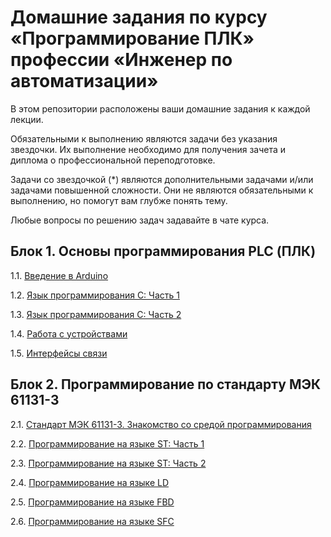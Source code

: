 # Домашние задания по курсу «Программирование ПЛК» профессии «Инженер по автоматизации»


В этом репозитории расположены ваши домашние задания к каждой лекции. 

Обязательными к выполнению являются задачи без указания звездочки. Их выполнение необходимо для получения зачета и диплома о профессиональной переподготовке.

Задачи со звездочкой (*) являются дополнительными задачами и/или задачами повышенной сложности. Они не являются обязательными к выполнению, но помогут вам глубже понять тему.

Любые вопросы по решению задач задавайте в чате курса.


## Блок 1. Основы программирования PLC (ПЛК)

1.1. [Введение в Arduino](7.1/)  

1.2. [Язык программирования С: Часть 1](7.2/)  

1.3. [Язык программирования С: Часть 2](7.3/)  

1.4. [Работа с устройствами](7.4/)  

1.5. [Интерфейсы связи](7.5/)  

## Блок 2. Программирование по стандарту МЭК 61131-3

2.1. [Стандарт МЭК 61131-3. Знакомство со средой программирования](8.1/)  

2.2. [Программирование на языке ST: Часть 1](8.2/)  

2.3. [Программирование на языке ST: Часть 2](8.3/)

2.4. [Программирование на языке LD](8.4/)  

2.5. [Программирование на языке FBD](8.5/)  

2.6. [Программирование на языке SFC](8.6/)
